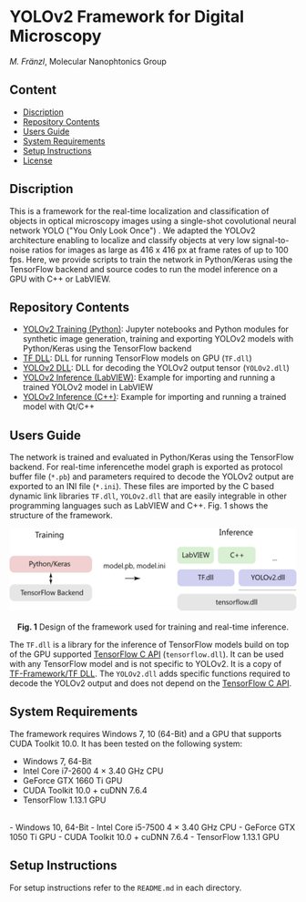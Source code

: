 # YOLOv2 Framework for Digital Microscopy

*M. Fränzl*, Molecular Nanophtonics Group

## Content

- [Discription](#discription)
- [Repository Contents](#repository-contents)
- [Users Guide](#users-guide)
- [System Requirements](#system-requirements)
- [Setup Instructions](#setup-instructions)
- [License](./LICENSE)

## Discription 

This is a framework for the real-time localization and classification of objects in optical microscopy images using a single-shot covolutional neural network YOLO ("You Only Look Once") . We adapted the YOLOv2 architecture enabling to localize and classify objects at very low signal-to-noise ratios for images as large as 416 x 416 px at frame rates of up to 100 fps. Here, we provide scripts to train the network in Python/Keras using the TensorFlow backend and source codes to run the model inference on a GPU with C++ or LabVIEW.

## Repository Contents

- [YOLOv2 Training (Python)](./YOLOv2%20Training%20(Python)):  Jupyter notebooks and Python modules for synthetic image generation, training and exporting YOLOv2 models with Python/Keras using the TensorFlow backend
- [TF DLL](./TF%20DLL): DLL for running TensorFlow models on GPU (`TF.dll`)
- [YOLOv2 DLL](./YOLOv2%20DLL): DLL for decoding the YOLOv2 output tensor (`YOLOv2.dll`)
- [YOLOv2 Inference (LabVIEW)](./YOLOv2%20Inference%20(LabVIEW)): Example for importing and running a trained YOLOv2 model in LabVIEW
- [YOLOv2 Inference (C++)](./YOLOv2%20Inference%20(C%2B%2B)): Example for importing and running a trained model with Qt/C++

## Users Guide

The network is trained and evaluated in Python/Keras using the TensorFlow backend. For real-time inferencethe model graph is exported as protocol buffer file (`*.pb`) and parameters required to decode the YOLOv2 output are exported to an INI file (`*.ini`). These files are imported by the C based dynamic link libraries `TF.dll`, `YOLOv2.dll` that are easily integrable in other programming languages such as LabVIEW and C++. Fig. 1 shows the structure of the framework.

<p align="center">
  <img src="Resources/Software-Design.png" width=550> <br><br>
  <b>Fig. 1</b> Design of the framework used for training and real-time inference.
</p>

The `TF.dll` is a library for the inference of TensorFlow models build on top of the GPU supported [TensorFlow C API](https://www.tensorflow.org/install/lang_c) (`tensorflow.dll`). It can be used with any TensorFlow model and is not specific to YOLOv2. It is a copy of [TF-Framework/TF DLL](https://github.com/Molecular-Nanophotonics/TF-Framework). The `YOLOv2.dll` adds specific functions required to decode the YOLOv2 output and does not depend on the [TensorFlow C API](https://www.tensorflow.org/install/lang_c).

## System Requirements

 The framework requires Windows 7, 10 (64-Bit) and a GPU that supports CUDA Toolkit 10.0. It has been tested on the following system:
 - Windows 7, 64-Bit
 - Intel Core i7-2600 4 × 3.40 GHz CPU
 - GeForce GTX 1660 Ti GPU
 - CUDA Toolkit 10.0 + cuDNN 7.6.4
 - TensorFlow 1.13.1 GPU
 <br>
 - Windows 10, 64-Bit
 - Intel Core i5-7500 4 × 3.40 GHz CPU
 - GeForce GTX 1050 Ti GPU
 - CUDA Toolkit 10.0 + cuDNN 7.6.4
 - TensorFlow 1.13.1 GPU

## Setup Instructions

For setup instructions refer to the `README.md` in each directory. 
